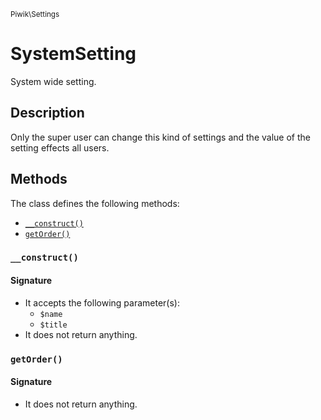 <small>Piwik\Settings</small>

SystemSetting
=============

System wide setting.

Description
-----------

Only the super user can change this kind of settings and the value of the setting effects all
users.


Methods
-------

The class defines the following methods:

- [`__construct()`](#__construct)
- [`getOrder()`](#getorder)

<a name="__construct" id="__construct"></a>
### `__construct()`

#### Signature

- It accepts the following parameter(s):
    - `$name`
    - `$title`
- It does not return anything.

<a name="getorder" id="getorder"></a>
### `getOrder()`

#### Signature

- It does not return anything.

